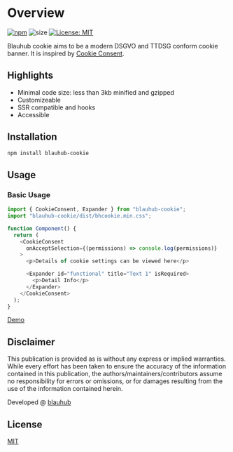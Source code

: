 # Overview

[![npm][npm]][npm-url]
![size](https://img.shields.io/bundlephobia/minzip/blauhub-cookie)
[![License: MIT](https://img.shields.io/badge/License-MIT-green.svg)](https://opensource.org/licenses/MIT)

Blauhub cookie aims to be a modern DSGVO and TTDSG conform cookie banner. It is inspired by [Cookie Consent](https://github.com/orestbida/cookieconsent#layout-options--customization).

## Highlights

- Minimal code size: less than 3kb minified and gzipped
- Customizeable
- SSR compatible and hooks
- Accessible

## Installation

```bash
npm install blauhub-cookie
```

## Usage

### Basic Usage

```js
import { CookieConsent, Expander } from "blauhub-cookie";
import "blauhub-cookie/dist/bhcookie.min.css";

function Component() {
  return (
    <CookieConsent
      onAcceptSelection={(permissions) => console.log(permissions)}
    >
      <p>Details of cookie settings can be viewed here</p>

      <Expander id="functional" title="Text 1" isRequired>
        <p>Detail Info</p>
      </Expander>
    </CookieConsent>
  );
}
```

[Demo](./demo/simple/index.tsx)

## Disclaimer

This publication is provided as is without any express or implied warranties. While every effort has been taken to ensure the accuracy of the information contained in this publication, the authors/maintainers/contributors assume no responsibility for errors or omissions, or for damages resulting from the use of the information contained herein.

Developed @ [blauhub](https://blauhub.io)

## License

[MIT](./LICENSE)

[npm]: https://img.shields.io/npm/v/blauhub-cookie.svg
[npm-url]: https://npmjs.com/package/blauhub-cookie
